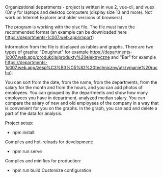 Organizational departments - project is written in vue 2, vue-cli, and vuex.
(Only for laptops and desktop computers (display size 13 and more). Not work on Internet Explorer and older versions of browsers)

The program is working with the xlsx file. The file must have the recommended format (an example can be downloaded here https://departments-1c007.web.app/import)

Information from the file is displayed as tables and graphs. 
There are two types of graphs:
"Doughnut" for example https://departments-1c007.web.app/produkcja/produkty%20elektryczne and 
"Bar" for example https://departments-1c007.web.app/zesp%C3%B3%C5%82%20techniczny/utrzymanie%20ruchu).

You can sort from the date, from the name, from the departments, from the salary for the month and from the hours, and you can add photos of employees.
You can grouped by the departments and show how many employees you have in department, analyzed median salary.
You can compare the salary of new and old employees of the company in a way that is convenient for you on the graphs.
In the graph, you can add and delete a part of the data for analysis.

Project setup:
- npm install

Compiles and hot-reloads for development:
- npm run serve

Compiles and minifies for production:
- npm run build
Customize configuration
